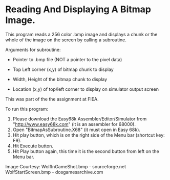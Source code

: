 # Reading And Displaying A Bitmap Image.
This program reads a 256 color .bmp image and displays a chunk or the whole of the image on the screen by calling a subroutine.

Arguments for subroutine:

 - Pointer to .bmp file (NOT a pointer to the pixel data)

 - Top Left corner (x,y) of bitmap chunk to display

 - Width, Height of the bitmap chunk to display

 - Location (x,y) of top/left corner to display on simulator output screen

This was part of the the assignment at FIEA.

To run this program:  
1. Please download the Easy68k Assembler/Editor/Simulator from "http://www.easy68k.com" (it is an assembler for 68000).  
2. Open "BitmapAsSubroutine.X68" (it must open in Easy 68k).  
3. Hit play button, which is on the right side of the Menu bar (shortcut key: F9).  
4. Hit Execute button.  
5. Hit Play button again, this time it is the second button from left on the Menu bar.  

Image Courtesy: WolfInGameShot.bmp - sourceforge.net  
		WolfStartScreen.bmp - dosgamesarchive.com